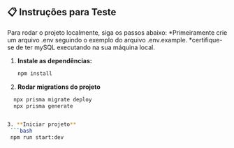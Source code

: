 ## 📋 Instruções para Teste

Para rodar o projeto localmente, siga os passos abaixo:
  *Primeiramente crie um arquivo .env seguindo o exemplo do arquivo .env.example.
  *certifique-se de ter mySQL executando na sua máquina local.


1. **Instale as dependências:**
   ```bash
   npm install

2. **Rodar migrations do projeto**
  ```bash
    npx prisma migrate deploy
    npx prisma generate


3. **Iniciar projeto**
   ```bash
   npm run start:dev
